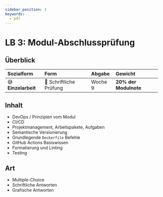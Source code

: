 ```yaml
---
sidebar_position: 3
keywords:
  - pdf
---
```


# LB 3: Modul-Abschlussprüfung

## Überblick

| Sozialform          | Form                    | Abgabe  | Gewicht               |
| :------------------ | :---------------------- | :------ | :-------------------- |
| 😅 **Einzelarbeit** | 📝 Schriftliche Prüfung | Woche 9 | **20% der Modulnote** |

## Inhalt

- DevOps / Prinzipien vom Modul
- CI/CD
- Projektmanagement, Arbeitspakete, Aufgaben
- Semantische Versionierung
- Grundlegende `Dockerfile` Befehle
- GitHub Actions Basiswissen
- Formatierung und Linting
- Testing

## Art

- Multiple-Choice
- Schriftliche Antworten
- Grafische Antworten
